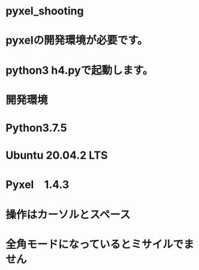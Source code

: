 # pyxel_shooting
# pyxelの開発環境が必要です。

# python3 h4.pyで起動します。
# 
# 開発環境
# Python3.7.5
# Ubuntu 20.04.2 LTS
# Pyxel　1.4.3
# 
# 操作はカーソルとスペース
# 全角モードになっているとミサイルでません
